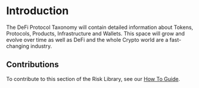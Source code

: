 # Introduction

The DeFi Protocol Taxonomy will contain detailed information about Tokens, Protocols, Products, Infrastructure and Wallets. This space will grow and evolve over time as well as DeFi and the whole Crypto world are a fast-changing industry.

## Contributions

To contribute to this section of the Risk Library, see our [How To Guide](../introduction/how-can-i-contribute-to-the-credmark-wiki.md#how-to).
